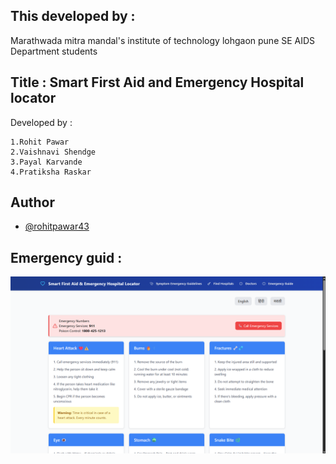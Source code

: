## This developed by :
Marathwada mitra mandal's institute of technology lohgaon pune
SE AIDS Department students

## Title : Smart First Aid and Emergency Hospital locator

Developed by :

    1.Rohit Pawar
    2.Vaishnavi Shendge
    3.Payal Karvande
    4.Pratiksha Raskar


## Author

- [@rohitpawar43](https://github.com/rohitpawar43)

## Emergency guid : 

![Emergency guid](Emergency_Guide.png)


